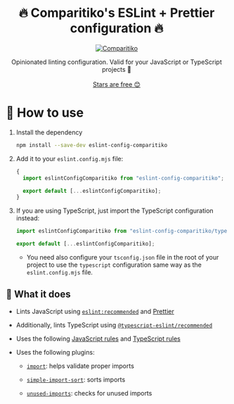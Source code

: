 <h1 align="center">
  🔥 Comparitiko's ESLint + Prettier configuration 🔥
</h1>

<p align="center">
    <a href="https://github.com/Comparitiko"><img src="https://img.shields.io/badge/Comparitiko-green.svg?style=flat-square" alt="Comparitiko"/></a>
</p>

<p align="center">
  Opinionated linting configuration. Valid for your JavaScript or TypeScript projects 🤟
  <br />
	<br />
	<a href="https://github.com/Comparitiko/eslint-config-comparitiko/stargazers">Stars are free 😊</a>

</p>

# 👀 How to use

1. Install the dependency
   ```bash
   npm install --save-dev eslint-config-comparitiko
   ```
2. Add it to your `eslint.config.mjs` file:

   ```js
   {
     import eslintConfigComparitiko from "eslint-config-comparitiko";

     export default [...eslintConfigComparitiko];
   }
   ```

3. If you are using TypeScript, just import the TypeScript configuration instead:

   ```js
   import eslintConfigComparitiko from "eslint-config-comparitiko/typescript";

   export default [...eslintConfigComparitiko];
   ```

   - You need also configure your `tsconfig.json` file in the root of your project to use the `typescript` configuration same way as the `eslint.config.mjs` file.

## 🤔 What it does

- Lints JavaScript using [`eslint:recommended`](https://eslint.org/docs/latest/user-guide/configuring/configuration-files#using-eslintrecommended) and [Prettier](https://prettier.io/)
- Additionally, lints TypeScript using [`@typescript-eslint/recommended`](https://typescript-eslint.io/docs/linting/configs)
- Uses the following [JavaScript rules](https://github.com/Comparitiko/eslint-config-comparitiko/blob/main/eslint.config.mjs) and [TypeScript rules](https://github.com/Comparitiko/eslint-config-comparitiko/blob/main/typescript.js)
- Uses the following plugins:

  - [`import`](https://github.com/import-js/eslint-plugin-import/): helps validate proper imports

  - [`simple-import-sort`](https://github.com/lydell/eslint-plugin-simple-import-sort/): sorts imports

  - [`unused-imports`](https://github.com/sweepline/eslint-plugin-unused-imports): checks for unused imports
